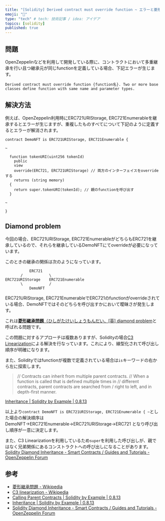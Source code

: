 ```yaml
---
title: "[Solidity] Derived contract must override function ~ エラーと菱形継承問題"
emoji: "💎"
type: "tech" # tech: 技術記事 / idea: アイデア
topics: [solidity]
published: true
---
```


## 問題

OpenZeppelinなどを利用して開発している際に、コントラクトにおいて多重継承を行い且つ継承元が同じfunctionを定義している場合、下記エラーが生じます。

`Derived contract must override function {function名}. Two or more base classes define function with same name and parameter types.`

## 解決方法

例えば、OpenZeppelin利用時にERC721URIStorage, ERC721Enumerableを継承するとエラーが生じますが、重複したものすべてについて下記のように定義するとエラーが解消されます。

```solidity
contract DemoNFT is ERC721URIStorage, ERC721Enumerable {

~

  function tokenURI(uint256 tokenId)
    public
    view
    override(ERC721, ERC721URIStorage) // 両方のインターフェイスをoverrideする
    returns (string memory)
  {
    return super.tokenURI(tokenId); // 親のfunctionを呼び出す
  }

~

}
```

## Diamond problem

今回の場合、ERC721URIStorage, ERC721EnumerableがどちらもERC721を継承しているので、それらを継承しているDemoNFTにてoverrideが必要になっています。

このときの継承の関係は次のようになっています。

```
           ERC721
       /            \
ERC721URIStorage    ERC721Enumerable
       \            /
           DemoNFT
```

ERC721URIStorage, ERC721EnumerableでERC721のfunctionがoverrideされている場合、DemoNFTではそのどちらを呼び出すかにおいて曖昧さが発生します。

これは[**菱形継承問題**（ひしがたけいしょうもんだい、[英] diamond problem](https://ja.wikipedia.org/wiki/%E8%8F%B1%E5%BD%A2%E7%B6%99%E6%89%BF%E5%95%8F%E9%A1%8C)と呼ばれる問題です。

この問題に対するアプローチは複数ありますが、Solidityの場合[C3 Linearization](https://en.wikipedia.org/wiki/C3_linearization)による解決を行なっています。これにより、線型化されて呼び出し順序が明確になります。

また、Solidityではfunctionが複数で定義されている場合は`is`キーワードの右から左に探索します。

> // Contracts can inherit from multiple parent contracts.
> // When a function is called that is defined multiple times in
> // different contracts, parent contracts are searched from
> / right to left, and in depth-first manner.

[Inheritance | Solidity by Example | 0.8.13](https://solidity-by-example.org/inheritance/)

以上より`contract DemoNFT is ERC721URIStorage, ERC721Enumerable { ~`とした場合の解決順序は
DemoNFT→ERC721Enumerable→ERC721URIStorage→ERC721
となり呼び出し順序が一意に決定します。

また、C3 Linearizationを利用しているため`super`を利用した呼び出しが、親ではなく兄弟関係にあるコンストラクトへの呼び出しになることがあります。
[Solidity Diamond Inheritance - Smart Contracts / Guides and Tutorials - OpenZeppelin Forum](https://forum.openzeppelin.com/t/solidity-diamond-inheritance/2694)

## 参考

* [菱形継承問題 - Wikipedia](https://ja.wikipedia.org/wiki/%E8%8F%B1%E5%BD%A2%E7%B6%99%E6%89%BF%E5%95%8F%E9%A1%8C)
* [C3 linearization - Wikipedia](https://en.wikipedia.org/wiki/C3_linearization)
* [Calling Parent Contracts | Solidity by Example | 0.8.13](https://solidity-by-example.org/super/)
* [Inheritance | Solidity by Example | 0.8.13](https://solidity-by-example.org/inheritance/)
* [Solidity Diamond Inheritance - Smart Contracts / Guides and Tutorials - OpenZeppelin Forum](https://forum.openzeppelin.com/t/solidity-diamond-inheritance/2694)

